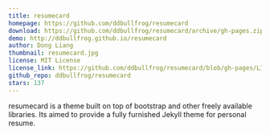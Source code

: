 ```yaml
---
title: resumecard
homepage: https://github.com/ddbullfrog/resumecard
download: https://github.com/ddbullfrog/resumecard/archive/gh-pages.zip
demo: http://ddbullfrog.github.io/resumecard
author: Dong Liang
thumbnail: resumecard.jpg
license: MIT License
license_link: https://github.com/ddbullfrog/resumecard/blob/gh-pages/LICENSE.md
github_repo: ddbullfrog/resumecard
stars: 137
---
```


resumecard is a theme built on top of bootstrap and other freely
available libraries. Its aimed to provide a fully furnished Jekyll
theme for personal resume.
